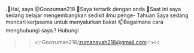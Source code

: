.👋Hai, saya @Goozuman218
👀Saya tertarik dengan anda
🌱Saat ini saya sedang belajar
mengembangkan sedikit ilmu penge-
Tahuan
️Saya sedang mencari kerjasama untuk
menyalurkan bakat
📫Bagaimana cara menghubungi saya.? Hubungi
 >>👉Goozuman218/zumansyah218@gmail.com👈<<

<!---
Goozuman218/Goozuman218 is a ✨ special ✨ repository because its `README.md` (this file) appears on your GitHub profile.
You can click the Preview link to take a look at your changes.
--->
